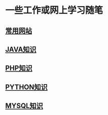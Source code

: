 # 一些工作或网上学习随笔
## [常用网站](常用网站.MD)
## [JAVA知识](JAVA/JAVA.MD)
## [PHP知识](PHP/PHP.MD)
## [PYTHON知识](PYTHON/PYTHON.MD)
## [MYSQL知识](MYSQL/MYSQL.MD)